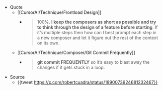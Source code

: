 - Quote
	- [[CursorAI/Technique/Frontload Design]]
		- > 100%. **I keep the composers as short as possible and try to think through the design of a feature before starting**. If it’s multiple steps then how can I best prompt each step in a new composer and let it figure out the rest of the context on its own.
	- [[CursorAI/Technique/Composer/Git Commit Frequently]]
		- > **git commit FREQUENTLY** so it’s easy to blast away the changes if it gets stuck in a loop.
- Source
	- {{tweet https://x.com/robertcuadra/status/1890073924681232467}}